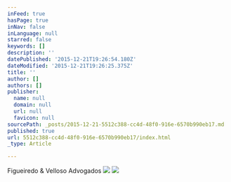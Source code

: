 ```yaml
---
inFeed: true
hasPage: true
inNav: false
inLanguage: null
starred: false
keywords: []
description: ''
datePublished: '2015-12-21T19:26:54.180Z'
dateModified: '2015-12-21T19:26:25.375Z'
title: ''
author: []
authors: []
publisher:
  name: null
  domain: null
  url: null
  favicon: null
sourcePath: _posts/2015-12-21-5512c388-cc4d-48f0-916e-6570b990eb17.md
published: true
url: 5512c388-cc4d-48f0-916e-6570b990eb17/index.html
_type: Article

---
```

Figueiredo & Velloso Advogados
![](https://the-grid-user-content.s3-us-west-2.amazonaws.com/58c33837-be18-46f3-a62f-303e14c99936.jpg)
![](https://the-grid-user-content.s3-us-west-2.amazonaws.com/975b3afc-7a53-499c-bd8d-78dd5ea95e3c.jpg)